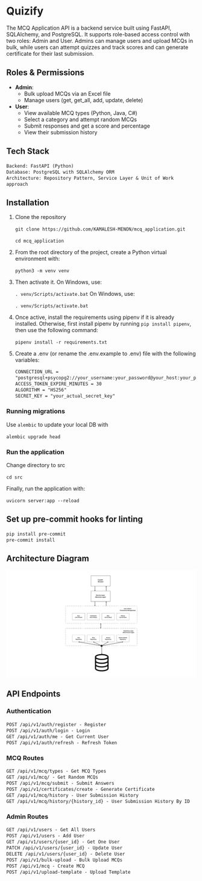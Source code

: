 # Quizify

The MCQ Application API is a backend service built using FastAPI, SQLAlchemy, and PostgreSQL. It supports role-based access control with two roles: Admin and User. Admins can manage users and upload MCQs in bulk, while users can attempt quizzes and track scores and can generate certificate for their last submission.

## Roles & Permissions
- **Admin**:
  - Bulk upload MCQs via an Excel file
  - Manage users (get, get_all, add, update, delete)
- **User**:
  - View available MCQ types (Python, Java, C#)
  - Select a category and attempt random MCQs
  - Submit responses and get a score and percentage
  - View their submission history

## Tech Stack

    Backend: FastAPI (Python)
    Database: PostgreSQL with SQLAlchemy ORM
    Architecture: Repository Pattern, Service Layer & Unit of Work approach

## Installation
1. Clone the repository

    `git clone https://github.com/KAMALESH-MENON/mcq_application.git`

    `cd mcq_application`

2. From the root directory of the project, create a Python virtual environment with:

    `python3 -m venv venv`

3. Then activate it. On Windows, use:

    `. venv/Scripts/activate.bat`
    On Windows, use:

    `. venv/Scripts/activate.bat`

4. Once active, install the requirements using pipenv if it is already installed. Otherwise, first install pipenv by running `pip install pipenv`, then use the following command:

    `pipenv install -r requirements.txt`

5. Create a .env (or rename the .env.example to .env) file with the following variables:

    ```
    CONNECTION_URL = "postgresql+psycopg2://your_username:your_password@your_host:your_port/your_database_name"
    ACCESS_TOKEN_EXPIRE_MINUTES = 30
    ALGORITHM = "HS256"
    SECRET_KEY = "your_actual_secret_key"
    ```

### Running migrations
Use `alembic` to update your local DB with

`alembic upgrade head`

### Run the application
Change directory to src

`cd src`

Finally, run the application with:

`uvicorn server:app --reload`

## Set up pre-commit hooks for linting
```
pip install pre-commit
pre-commit install
```
## Architecture Diagram
![Alt text](files/architecture-diagram.png)

## API Endpoints
 ### Authentication
    POST /api/v1/auth/register - Register
    POST /api/v1/auth/login - Login
    GET /api/v1/auth/me - Get Current User
    POST /api/v1/auth/refresh - Refresh Token
 ### MCQ Routes
    GET /api/v1/mcq/types - Get MCQ Types
    GET /api/v1/mcq/ - Get Random MCQs
    POST /api/v1/mcq/submit - Submit Answers
    POST /api/v1/certificates/create - Generate Certificate
    GET /api/v1/mcq/history - User Submission History
    GET /api/v1/mcq/history/{history_id} - User Submission History By ID
 ### Admin Routes
    GET /api/v1/users - Get All Users
    POST /api/v1/users - Add User
    GET /api/v1/users/{user_id} - Get One User
    PATCH /api/v1/users/{user_id} - Update User
    DELETE /api/v1/users/{user_id} - Delete User
    POST /api/v1/bulk-upload - Bulk Upload MCQs
    POST /api/v1/mcq - Create MCQ
    POST /api/v1/upload-template - Upload Template
